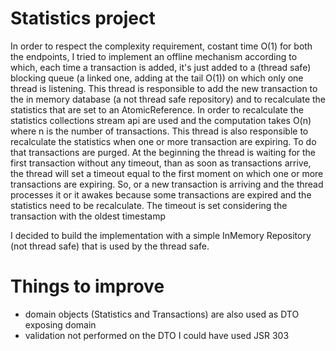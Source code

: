 # Statistics project

In order to respect the complexity requirement, costant time O(1) for both the endpoints, 
I tried to implement an offline mechanism according to which, each time a transaction is added, it's just
added to a (thread safe) blocking queue (a linked one, adding at the tail O(1)) on which only one thread is listening.
This thread is responsible to add the new transaction to the in memory database (a not thread safe repository) and to 
recalculate the statistics that are set to an AtomicReference.
In order to recalculate the statistics collections stream api are used and the computation takes O(n) where n is the 
number of transactions.
This thread is also responsible to recalculate the statistics when one or more transaction are expiring.
To do that transactions are purged.
At the beginning the thread is waiting for the first transaction without any timeout, than as soon as transactions 
arrive, the thread will set a timeout equal to the first moment on which one or more transactions are expiring. 
So, or a new transaction is arriving and the thread processes it or it awakes because some transactions are expired and
the statistics need to be recalculate.
The timeout is set considering the transaction with the oldest timestamp

I decided to build the implementation with a simple InMemory Repository (not
thread safe) that is used by the thread safe.

# Things to improve

- domain objects (Statistics and Transactions) are also used as DTO exposing domain
- validation not performed on the DTO I could have used JSR 303
